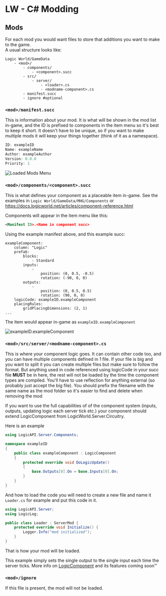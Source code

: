 # LW - C\# Modding

## Mods
For each mod you would want files to store that additions you want to make to the game.  
A usual structure looks like:
```
Logic World/GameData
    - <mod>/
        - components/
            - <component>.succ
        - src/
            - server/
                - <loader>.cs
                - <modname-component>.cs
        - manifest.succ
        - ignore #optional
```

### `<mod>/manifest.succ`

This is information about your mod. It is what will be shown in the mod list in-game, and the ID is prefixed to components in the item menu so it's best to keep it short. It doesn't have to be unique, so if you want to make multiple mods it will keep your things together (think of it as a namespace).
```js
ID: exampleID
Name: exampleName
Author: exampleAuthor
Version: 0.0.0
Priority: 1
```

![Loaded Mods Menu](https://user-images.githubusercontent.com/7610940/138955141-7165ec2f-a975-42ad-919c-c91c15ebc615.png)

### `<mod>/components/<component>.succ`

This is what defines your component as a placeable item in-game. See the examples in `Logic World/GameData/MHG/Components` or https://docs.logicworld.net/articles/component-reference.html

Components will appear in the item menu like this:  
```xml
<Manifest ID>.<Name in component succ>
```

Using the example manifest above, and this example succ:
```succ
exampleComponent:
    column: "Logic"
    prefab:
        blocks:
            - Standard
        inputs:
            -
                position: (0, 0.5, -0.5)
                rotation: (-90, 0, 0)
        outputs:
            -
                position: (0, 0.5, 0.5)
                rotation: (90, 0, 0)
    logicCode: exampleID.exampleComponent
    placingRules:
        gridPlacingDimensions: (2, 1)
...
```

The item would appear in-game as `exampleID.exampleComponent`

![exampleID.exampleComponent](https://user-images.githubusercontent.com/7610940/138955557-42657956-80c9-4778-9743-2ffcd2a55edf.png)

### `<mod>/src/server/<modname-component>.cs`

This is where your component logic goes. It can contain other code too, and you can have multiple components defined in 1 file. If your file is big and you want to split it you can create multiple files but make sure to follow the format. But anything used in code referenced using logicCode in your succ file **MUST** be in here, the rest will not be loaded by the time the component types are compiled. You'll have to use reflection for anything external (so probably just accept the big file). You should prefix the filename with the same name as the mod folder so it's easier to find and delete when removing the mod

If you want to use the full capabilities of of the component system (inputs, outputs, updating logic each server tick etc.) your component should extend LogicComponent from LogicWorld.Server.Circuitry.

Here is an example 
```cs
using LogicAPI.Server.Components;

namespace exampleID
{
    public class exampleComponent : LogicComponent
    {
        protected override void DoLogicUpdate()
        {
            base.Outputs[0].On = base.Inputs[0].On;
        }
    }
}
```
And how to load the code you will need to create a new file and name it `Loader.cs` for example and put this code in it.
```cs
using LogicAPI.Server;
using LogicLog;

public class Loader : ServerMod {
    protected override void Initialize() {
        Logger.Info("mod initialized");
    }
}
```
That is how your mod will be loaded.

This example simply sets the single output to the single input each time the server ticks. More info on [LogicComponent](CS-LogicComponent.md) and its features coming soon™

### `<mod>/ignore`
If this file is present, the mod will not be loaded.
